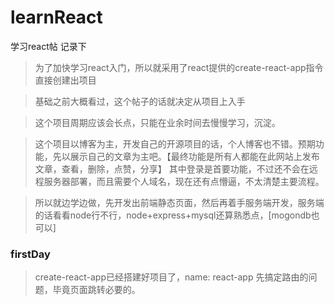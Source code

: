 # learnReact
学习react帖 记录下

> 为了加快学习react入门，所以就采用了react提供的create-react-app指令直接创建出项目

> 基础之前大概看过，这个帖子的话就决定从项目上入手

> 这个项目周期应该会长点，只能在业余时间去慢慢学习，沉淀。

> 这个项目以博客为主，开发自己的开源项目的话，个人博客也不错。预期功能，先以展示自己的文章为主吧。【最终功能是所有人都能在此网站上发布文章，查看，删除，点赞，分享】
其中登录是首要功能，不过还不会在远程服务器部署，而且需要个人域名，现在还有点懵逼，不太清楚主要流程。

> 所以就边学边做，先开发出前端静态页面，然后再着手服务端开发，服务端的话看看node行不行，node+express+mysql还算熟悉点，[mogondb也可以]

### firstDay
> create-react-app已经搭建好项目了，name: react-app
> 先搞定路由的问题，毕竟页面跳转必要的。
